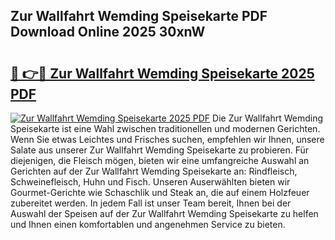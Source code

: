 ## Zur Wallfahrt Wemding Speisekarte PDF Download Online 2025 30xnW

# <h2><a href="http://gc829m.nevu.top/?p=Zur+Wallfahrt+Wemding+Speisekarte">🔗 👉🔴 Zur Wallfahrt Wemding Speisekarte 2025 PDF</a></h2>

[![Zur Wallfahrt Wemding Speisekarte 2025 PDF](https://i.imgur.com/dBaPXMq.png)](http://gc829m.nevu.top/?p=Zur+Wallfahrt+Wemding+Speisekarte)
Die Zur Wallfahrt Wemding Speisekarte ist eine Wahl zwischen traditionellen und modernen Gerichten. Wenn Sie etwas Leichtes und Frisches suchen, empfehlen wir Ihnen, unsere Salate aus unserer Zur Wallfahrt Wemding Speisekarte zu probieren. Für diejenigen, die Fleisch mögen, bieten wir eine umfangreiche Auswahl an Gerichten auf der Zur Wallfahrt Wemding Speisekarte an: Rindfleisch, Schweinefleisch, Huhn und Fisch. Unseren Auserwählten bieten wir Gourmet-Gerichte wie Schaschlik und Steak an, die auf einem Holzfeuer zubereitet werden. In jedem Fall ist unser Team bereit, Ihnen bei der Auswahl der Speisen auf der Zur Wallfahrt Wemding Speisekarte zu helfen und Ihnen einen komfortablen und angenehmen Service zu bieten.

